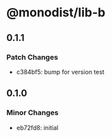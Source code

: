 # @monodist/lib-b

## 0.1.1

### Patch Changes

- c384bf5: bump for version test

## 0.1.0

### Minor Changes

- eb72fd8: initial

